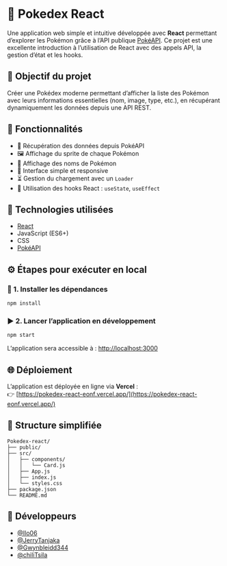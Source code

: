 # 📱 Pokedex React

Une application web simple et intuitive développée avec **React** permettant d’explorer les Pokémon grâce à l’API publique [PokéAPI](https://pokeapi.co/). Ce projet est une excellente introduction à l’utilisation de React avec des appels API, la gestion d’état et les hooks.



## 🎯 Objectif du projet

Créer une Pokédex moderne permettant d’afficher la liste des Pokémon avec leurs informations essentielles (nom, image, type, etc.), en récupérant dynamiquement les données depuis une API REST.



## 🚀 Fonctionnalités

- 🔄 Récupération des données depuis PokéAPI
- 🖼️ Affichage du sprite de chaque Pokémon
- 📛 Affichage des noms de Pokémon
- 🎨 Interface simple et responsive
- ⏳ Gestion du chargement avec un `Loader`
- 🧠 Utilisation des hooks React : `useState`, `useEffect`



## 🧰 Technologies utilisées

- [React](https://reactjs.org/)
- JavaScript (ES6+)
- CSS
- [PokéAPI](https://pokeapi.co/)



## ⚙️ Étapes pour exécuter en local

### 🔧 1. Installer les dépendances

```bash
npm install
```

### ▶️ 2. Lancer l’application en développement

```bash
npm start
```

L’application sera accessible à : [http://localhost:3000](http://localhost:3000)



## 🌐 Déploiement

L’application est déployée en ligne via **Vercel** :  
👉 [https://pokedex-react-eonf.vercel.app/](https://pokedex-react-eonf.vercel.app/)



## 📁 Structure simplifiée

```
Pokedex-react/
├── public/
├── src/
│   ├── components/
│   │   └── Card.js
│   ├── App.js
│   ├── index.js
│   └── styles.css
├── package.json
└── README.md
```


## 👥 Développeurs

- [@Ilo06](https://github.com/Ilo06)
- [@JerryTanjaka](https://github.com/JerryTanjaka)
- [@Gwynbleidd344](https://github.com/Gwynbleidd344)
- [@chiliTsila](https://github.com/chiliTsila)

